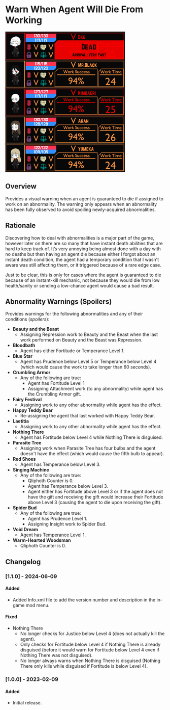 # Warn When Agent Will Die From Working

![Warn When Agent Will Dire From Working example](https://raw.githubusercontent.com/ctristan/lobotomy-corporation-mods/assets/warn-when-agent-will-die-from-working.png)

## Overview

Provides a visual warning when an agent is guaranteed to die if assigned to work on an abnormality.
The warning only appears when an abnormality has been fully observed to avoid spoiling newly-acquired abnormalities.

## Rationale

Discovering how to deal with abnormalities is a major part of the game, however later on there are so many that have
instant death abilities that are hard to keep track of.
It’s very annoying being almost done with a day with no deaths but then having an agent die because either I forgot
about an instant death condition, the agent had a temporary condition that I wasn't aware was still affecting them, or
it triggered because of a rare edge case.

Just to be clear, this is only for cases where the agent is guaranteed to die because of an instant-kill mechanic, not
because they would die from low health/sanity or sending a low-chance agent would cause a bad result.

## Abnormality Warnings (Spoilers)

Provides warnings for the following abnormalities and any of their conditions (*spoilers*):

- **Beauty and the Beast**
    - Assigning Repression work to Beauty and the Beast when the last work performed on Beauty and the Beast was
      Repression.
- **Bloodbath**
    - Agent has either Fortitude or Temperance Level 1.
- **Blue Star**
    - Agent has Prudence below Level 5 or Temperance below Level 4 (which would cause the work to take longer than 60
      seconds).
- **Crumbling Armor**
    - Any of the following are true:
        - Agent has Fortitude Level 1
        - Assigning Attachment work (to any abnormality) while agent has the Crumbling Armor gift.
- **Fairy Festival**
    - Assigning work to any other abnormality while agent has the effect.
- **Happy Teddy Bear**
    - Re-assigning the agent that last worked with Happy Teddy Bear.
- **Laetitia**
    - Assigning work to any other abnormality while agent has the effect.
- **Nothing There**
    - Agent has Fortitude below Level 4 while Nothing There is disguised.
- **Parasite Tree**
    - Assigning work when Parasite Tree has four bulbs and the agent doesn't have the effect (which would cause the
      fifth bulb to appear).
- **Red Shoes**
    - Agent has Temperance below Level 3.
- **Singing Machine**
    - Any of the following are true:
        - Qliphoth Counter is 0.
        - Agent has Temperance below Level 3.
        - Agent either has Fortitude above Level 3 or if the agent does not have the gift and receiving the gift would
          increase their Fortitude above Level 3 (causing the agent to die upon receiving the gift).
- **Spider Bud**
    - Any of the following are true:
        - Agent has Prudence Level 1.
        - Assigning Insight work to Spider Bud.
- **Void Dream**
    - Agent has Temperance Level 1.
- **Warm-Hearted Woodsman**
    - Qliphoth Counter is 0.

## Changelog

### [1.1.0] - 2024-06-09

#### Added

- Added Info.xml file to add the version number and description in the in-game mod menu.

#### Fixed

- Nothing There
    - No longer checks for Justice below Level 4 (does not actually kill the agent).
    - Only checks for Fortitude below Level 4 if Nothing There is already disguised (before it would warn for Fortitude
      below Level 4 even if Nothing There was not disguised).
    - No longer always warns when Nothing There is disguised (Nothing There only kills while disguised if Fortitude is
      below Level 4).

### [1.0.0] - 2023-02-09

#### Added

- Initial release.
